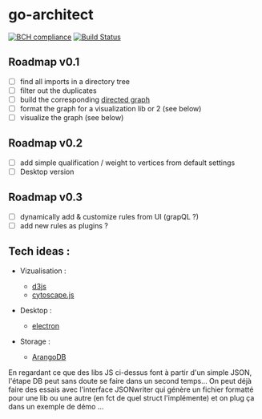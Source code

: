 # go-architect
[![BCH compliance](https://bettercodehub.com/edge/badge/Err0r500/go-architect?branch=master)](https://bettercodehub.com/)
[![Build Status](http://35.202.103.169:8000/api/badges/Err0r500/go-architect/status.svg)](http://35.202.103.169:8000/Err0r500/go-architect)


## Roadmap v0.1
- [ ] find all imports in a directory tree
- [ ] filter out the duplicates
- [ ] build the corresponding [directed graph](https://en.wikipedia.org/wiki/Directed_graph) 
- [ ] format the graph for a visualization lib or 2 (see below)
- [ ] visualize the graph (see below)

## Roadmap v0.2
- [ ] add simple qualification / weight to vertices from default settings
- [ ] Desktop version

## Roadmap v0.3
- [ ] dynamically add & customize rules from UI (grapQL ?) 
- [ ] add new rules as plugins ?

## Tech ideas :
- Vizualisation : 
    - [d3js](https://github.com/d3/d3/wiki/Gallery)
    - [cytoscape.js](https://github.com/cytoscape/cytoscape.js)

- Desktop :
    - [electron](https://electron.atom.io/)
    
- Storage : 
    - [ArangoDB](https://www.arangodb.com/)

En regardant ce que des libs JS ci-dessus font à partir d'un simple JSON, l'étape DB peut sans doute se faire dans un second temps... On peut déjà faire des essais avec l'interface JSONwriter qui génère un fichier formatté pour une lib ou une autre (en fct de quel struct l'implémente) et on plug ça dans un exemple de démo ...

